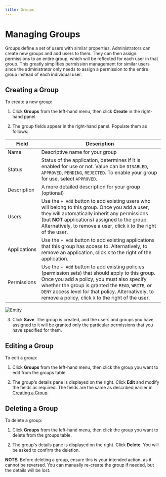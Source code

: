 ```yaml
---
title: Groups
---
```


# Managing Groups

Groups define a set of users with similar properties. Administrators can create new groups and add users to them. They can then assign permissions to an entire group, which will be reflected for each user in that group. This greatly simplifies permission management for similar users since the administrator only needs to assign a permission to the entire group instead of each individual user.

## Creating a Group

To create a new group:

1. Click **Groups** from the left-hand menu, then click **Create** in the right-hand panel.

2. The group fields appear in the right-hand panel. Populate them as follows:

| Field | Description |
|-------|-------------|
| Name         | Descriptive name for your group                            |
| Status       | Status of the application, determines if it is enabled for use or not. Value can be `DISABLED`, `APPROVED`, `PENDING`, `REJECTED`. To enable your group for use, select `APPROVED`. |
| Description  | A more detailed description for your group (optional)       |
| Users        | Use the `+ Add` button to add existing users who will belong to this group. Once you add a user, they will automatically inherit any permissions (but **NOT** applications) assigned to the group. Alternatively, to remove a user, click `X` to the right of the user. |
| Applications | Use the `+ Add` button to add existing applications that this group has access to. Alternatively, to remove an application, click `X` to the right of the application. |
| Permissions  | Use the `+ Add` button to add existing policies (permission sets) that should apply to this group. Once you add a policy, you must also specify whether the group is granted the `READ`, `WRITE`, or `DENY` access level for that policy. Alternatively, to remove a policy, click `X` to the right of the user. |

![Entity](../../assets/create-group.png 'Create Group')

3. Click **Save**. The group is created, and the users and groups you have assigned to it will be granted only the particular permissions that you have specified for them.

## Editing a Group

To edit a group:

1. Click **Groups** from the left-hand menu, then click the group you want to edit from the groups table.

2. The group's details pane is displayed on the right. Click **Edit** and modify the fields as required. The fields are the same as described earlier in [Creating a Group](/documentation/ego/user-guide/admin-ui#creating-a-group).

## Deleting a Group

To delete a group:

1. Click **Groups** from the left-hand menu, then click the group you want to delete from the groups table.

2. The group's details pane is displayed on the right. Click **Delete**. You will be asked to confirm the deletion.

<Warning>**NOTE:** Before deleting a group, ensure this is your intended action, as it cannot be reversed. You can manually re-create the group if needed, but the details will be lost.</Warning>